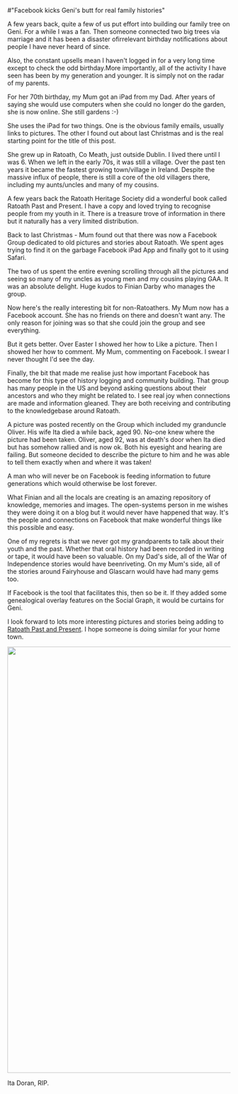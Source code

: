 #"Facebook kicks Geni's butt for real family histories"

A few years back, quite a few of us put effort into building our family tree on Geni. For a while I was a fan. Then someone connected two big trees via marriage and it has been a disaster ofirrelevant birthday notifications about people I have never heard of since.

Also, the constant upsells mean I haven't logged in for a very long time except to check the odd birthday.More importantly, all of the activity I have seen has been by my generation and younger. It is simply not on the radar of my parents.

For her 70th birthday, my Mum got an iPad from my Dad. After years of saying she would use computers when she could no longer do the garden, she is now online. She still gardens :-)

She uses the iPad for two things. One is the obvious family emails, usually links to pictures. The other I found out about last Christmas and is the real starting point for the title of this post.

She grew up in Ratoath, Co Meath, just outside Dublin. I lived there until I was 6. When we left in the early 70s, it was still a village. Over the past ten years it became the fastest growing town/village in Ireland. Despite the massive influx of people, there is still a core of the old villagers there, including my aunts/uncles and many of my cousins.

A few years back the Ratoath Heritage Society did a wonderful book called Ratoath Past and Present. I have a copy and loved trying to recognise people from my youth in it. There is a treasure trove of information in there but it naturally has a very limited distribution.

Back to last Christmas - Mum found out that there was now a Facebook Group dedicated to old pictures and stories about Ratoath. We spent ages trying to find it on the garbage Facebook iPad App and finally got to it using Safari.

The two of us spent the entire evening scrolling through all the pictures and seeing so many of my uncles as young men and my cousins playing GAA. It was an absolute delight. Huge kudos to Finian Darby who manages the group.

Now here's the really interesting bit for non-Ratoathers. My Mum now has a Facebook account. She has no friends on there and doesn't want any. The only reason for joining was so that she could join the group and see everything.

But it gets better. Over Easter I showed her how to Like a picture. Then I showed her how to comment. My Mum, commenting on Facebook. I swear I never thought I'd see the day.

Finally, the bit that made me realise just how important Facebook has become for this type of history logging and community building. That group has many people in the US and beyond asking questions about their ancestors and who they might be related to. I see real joy when connections are made and information gleaned. They are both receiving and contributing to the knowledgebase around Ratoath.

A picture was posted recently on the Group which included my granduncle Oliver. His wife Ita died a while back, aged 90. No-one knew where the picture had been taken. Oliver, aged 92, was at death's door when Ita died but has somehow rallied and is now ok. Both his eyesight and hearing are failing. But someone decided to describe the picture to him and he was able to tell them exactly when and where it was taken!

A man who will never be on Facebook is feeding information to future generations which would otherwise be lost forever.

What Finian and all the locals are creating is an amazing repository of knowledge, memories and images. The open-systems person in me wishes they were doing it on a blog but it would never have happened that way. It's the people and connections on Facebook that make wonderful things like this possible and easy.

One of my regrets is that we never got my grandparents to talk about their youth and the past. Whether that oral history had been recorded in writing or tape, it would have been so valuable. On my Dad's side, all of the War of Independence stories would have beenriveting. On my Mum's side, all of the stories around Fairyhouse and Glascarn would have had many gems too.

If Facebook is the tool that facilitates this, then so be it. If they added some genealogical overlay features on the Social Graph, it would be curtains for Geni.

I look forward to lots more interesting pictures and stories being adding to <a href="https://www.facebook.com/groups/47433132319/">Ratoath Past and Present</a>. I hope someone is doing similar for your home town.

<img class="alignnone size-full wp-image-691" style="color: #333333; font-style: normal; line-height: 24px; border-style: initial; border-color: initial;" title="397019_376323742382634_100000150334669_1639798_1577689519_n" src="https://s3-eu-west-1.amazonaws.com/conoroneill.net/wp-content/uploads/2012/04/397019_376323742382634_100000150334669_1639798_1577689519_n.jpg" alt="" width="640" height="960" />

Ita Doran, RIP.